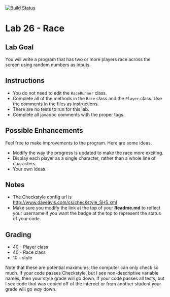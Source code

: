 [![Build Status](https://travis-ci.com/StratfordHS-CS2/lab-26-race-username.svg)](https://travis-ci.com/StratfordHS-CS2/lab-26-race-username)

# Lab 26 - Race

## Lab Goal
You will write a program that has two or more players race across the screen using random numbers as inputs.

## Instructions
* You do not need to edit the `RaceRunner` class.
* Complete all of the methods in the `Race` class and the `Player` class.  Use the comments in the files as instructions.
* There are no tests to run for this lab.
* Complete all javadoc comments with the proper tags.

## Possible Enhancements
Feel free to make improvements to the program.  Here are some ideas.

* Modify the way the progress is updated to make the race more exciting.
* Display each player as a single character, rather than a whole line of characters.
* Your own ideas.

## Notes
* The Checkstyle config url is http://www.daveavis.com/cs/checkstyle_SHS.xml
* Make sure you modify the link at the top of your **Readme.md** to reflect your username if you want the badge at the top to represent the status of your code.

## Grading
* 40 - Player class
* 40 - Race class
* 10 - style

Note that these are potential maximums; the computer can only check so much.  If your code passes Checkstyle, but I see non-descriptive variable names, then your style grade will go down.  If your code passes all tests, but I see code that was copied off of the internet or from another student your grade will go *way* down.
